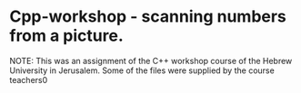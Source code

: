 # Cpp-workshop - scanning numbers from a picture.
NOTE: This was an assignment of the C++ workshop course of the Hebrew University in Jerusalem.
Some of the files were supplied by the course teachers0
